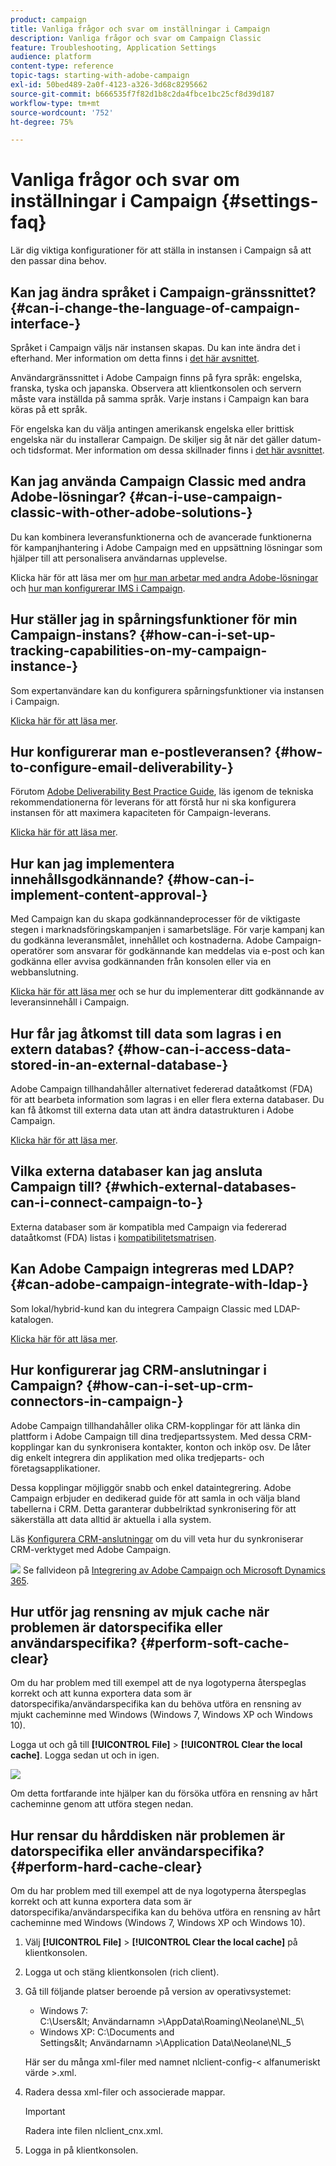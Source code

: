 ```yaml
---
product: campaign
title: Vanliga frågor och svar om inställningar i Campaign
description: Vanliga frågor och svar om Campaign Classic
feature: Troubleshooting, Application Settings
audience: platform
content-type: reference
topic-tags: starting-with-adobe-campaign
exl-id: 50bed489-2a0f-4123-a326-3d68c8295662
source-git-commit: b666535f7f82d1b8c2da4fbce1bc25cf8d39d187
workflow-type: tm+mt
source-wordcount: '752'
ht-degree: 75%

---
```


# Vanliga frågor och svar om inställningar i Campaign {#settings-faq}



Lär dig viktiga konfigurationer för att ställa in instansen i Campaign så att den passar dina behov.

## Kan jag ändra språket i Campaign-gränssnittet? {#can-i-change-the-language-of-campaign-interface-}

Språket i Campaign väljs när instansen skapas. Du kan inte ändra det i efterhand. Mer information om detta finns i [det här avsnittet](../../installation/using/creating-an-instance-and-logging-on.md).

Användargränssnittet i Adobe Campaign finns på fyra språk: engelska, franska, tyska och japanska. Observera att klientkonsolen och servern måste vara inställda på samma språk. Varje instans i Campaign kan bara köras på ett språk.

För engelska kan du välja antingen amerikansk engelska eller brittisk engelska när du installerar Campaign. De skiljer sig åt när det gäller datum- och tidsformat. Mer information om dessa skillnader finns i [det här avsnittet](../../platform/using/adobe-campaign-workspace.md#date-and-time).

## Kan jag använda Campaign Classic med andra Adobe-lösningar? {#can-i-use-campaign-classic-with-other-adobe-solutions-}

Du kan kombinera leveransfunktionerna och de avancerade funktionerna för kampanjhantering i Adobe Campaign med en uppsättning lösningar som hjälper till att personalisera användarnas upplevelse.

Klicka här för att läsa mer om [hur man arbetar med andra Adobe-lösningar](../../integrations/using/about-campaign-integrations.md) och [hur man konfigurerar IMS i Campaign](../../integrations/using/about-adobe-id.md).

## Hur ställer jag in spårningsfunktioner för min Campaign-instans? {#how-can-i-set-up-tracking-capabilities-on-my-campaign-instance-}

Som expertanvändare kan du konfigurera spårningsfunktioner via instansen i Campaign.

[Klicka här för att läsa mer](../../installation/using/deploying-an-instance.md#tracking-configuration).

## Hur konfigurerar man e-postleveransen? {#how-to-configure-email-deliverability-}

Förutom [Adobe Deliverability Best Practice Guide](https://experienceleague.adobe.com/docs/deliverability-learn/deliverability-best-practice-guide/introduction.html?lang=sv), läs igenom de tekniska rekommendationerna för leverans för att förstå hur ni ska konfigurera instansen för att maximera kapaciteten för Campaign-leverans.

[Klicka här för att läsa mer](../../delivery/using/about-deliverability.md).

## Hur kan jag implementera innehållsgodkännande? {#how-can-i-implement-content-approval-}

Med Campaign kan du skapa godkännandeprocesser för de viktigaste stegen i marknadsföringskampanjen i samarbetsläge. För varje kampanj kan du godkänna leveransmålet, innehållet och kostnaderna. Adobe Campaign-operatörer som ansvarar för godkännande kan meddelas via e-post och kan godkänna eller avvisa godkännanden från konsolen eller via en webbanslutning.

[Klicka här för att läsa mer](../../campaign/using/marketing-campaign-approval.md#checking-and-approving-deliveries) och se hur du implementerar ditt godkännande av leveransinnehåll i Campaign.

## Hur får jag åtkomst till data som lagras i en extern databas? {#how-can-i-access-data-stored-in-an-external-database-}

Adobe Campaign tillhandahåller alternativet federerad dataåtkomst (FDA) för att bearbeta information som lagras i en eller flera externa databaser. Du kan få åtkomst till externa data utan att ändra datastrukturen i Adobe Campaign.

[Klicka här för att läsa mer](../../installation/using/connecting-to-database.md).

## Vilka externa databaser kan jag ansluta Campaign till? {#which-external-databases-can-i-connect-campaign-to-}

Externa databaser som är kompatibla med Campaign via federerad dataåtkomst (FDA) listas i [kompatibilitetsmatrisen](../../rn/using/compatibility-matrix.md).

## Kan Adobe Campaign integreras med LDAP? {#can-adobe-campaign-integrate-with-ldap-}

Som lokal/hybrid-kund kan du integrera Campaign Classic med LDAP-katalogen.

[Klicka här för att läsa mer](../../installation/using/connecting-through-ldap.md).

## Hur konfigurerar jag CRM-anslutningar i Campaign? {#how-can-i-set-up-crm-connectors-in-campaign-}

Adobe Campaign tillhandahåller olika CRM-kopplingar för att länka din plattform i Adobe Campaign till dina tredjepartssystem. Med dessa CRM-kopplingar kan du synkronisera kontakter, konton och inköp osv. De låter dig enkelt integrera din applikation med olika tredjeparts- och företagsapplikationer.

Dessa kopplingar möjliggör snabb och enkel dataintegrering. Adobe Campaign erbjuder en dedikerad guide för att samla in och välja bland tabellerna i CRM. Detta garanterar dubbelriktad synkronisering för att säkerställa att data alltid är aktuella i alla system.

Läs [Konfigurera CRM-anslutningar](../../platform/using/crm-connectors.md) om du vill veta hur du synkroniserar CRM-verktyget med Adobe Campaign.

![](assets/do-not-localize/how-to-video.png) Se fallvideon på [Integrering av Adobe Campaign och Microsoft Dynamics 365](https://helpx.adobe.com/campaign/kt/acc/using/acc-integrate-dynamics365-with-acc-feature-video-set-up.html).

## Hur utför jag rensning av mjuk cache när problemen är datorspecifika eller användarspecifika? {#perform-soft-cache-clear}

Om du har problem med till exempel att de nya logotyperna återspeglas korrekt och att kunna exportera data som är datorspecifika/användarspecifika kan du behöva utföra en rensning av mjukt cacheminne med Windows (Windows 7, Windows XP och Windows 10).

Logga ut och gå till **[!UICONTROL File]** > **[!UICONTROL Clear the local cache]**. Logga sedan ut och in igen.

![](assets/faq_soft_cache.png)

Om detta fortfarande inte hjälper kan du försöka utföra en rensning av hårt cacheminne genom att utföra stegen nedan.

## Hur rensar du hårddisken när problemen är datorspecifika eller användarspecifika? {#perform-hard-cache-clear}

Om du har problem med till exempel att de nya logotyperna återspeglas korrekt och att kunna exportera data som är datorspecifika/användarspecifika kan du behöva utföra en rensning av hårt cacheminne med Windows (Windows 7, Windows XP och Windows 10).

1. Välj **[!UICONTROL File]** > **[!UICONTROL Clear the local cache]** på klientkonsolen.

1. Logga ut och stäng klientkonsolen (rich client).

1. Gå till följande platser beroende på version av operativsystemet:

   * Windows 7: C:\Users\&lt; Användarnamn >\AppData\Roaming\Neolane\NL_5\
   * Windows XP: C:\Documents and Settings\&lt; Användarnamn >\Application Data\Neolane\NL_5

   Här ser du många xml-filer med namnet nlclient-config-&lt; alfanumeriskt värde >.xml.

1. Radera dessa xml-filer och associerade mappar.

   >[!IMPORTANT]
   >
   >Radera inte filen nlclient_cnx.xml.

1. Logga in på klientkonsolen.

